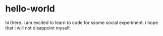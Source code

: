 # hello-world
hi  there..i am excited to learn to code for ssome social experiment. 
i hope that i will not disappoint myself.
